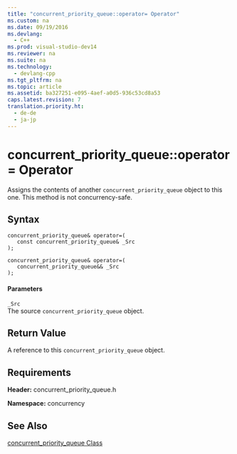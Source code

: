 ```yaml
---
title: "concurrent_priority_queue::operator= Operator"
ms.custom: na
ms.date: 09/19/2016
ms.devlang: 
  - C++
ms.prod: visual-studio-dev14
ms.reviewer: na
ms.suite: na
ms.technology: 
  - devlang-cpp
ms.tgt_pltfrm: na
ms.topic: article
ms.assetid: ba327251-e095-4aef-a0d5-936c53cd8a53
caps.latest.revision: 7
translation.priority.ht: 
  - de-de
  - ja-jp
---
```

# concurrent_priority_queue::operator= Operator
Assigns the contents of another `concurrent_priority_queue` object to this one. This method is not concurrency-safe.  
  
## Syntax  
  
```  
concurrent_priority_queue& operator=(  
   const concurrent_priority_queue& _Src  
);  
  
concurrent_priority_queue& operator=(  
   concurrent_priority_queue&& _Src  
);  
```  
  
#### Parameters  
 `_Src`  
 The source `concurrent_priority_queue` object.  
  
## Return Value  
 A reference to this `concurrent_priority_queue` object.  
  
## Requirements  
 **Header:** concurrent_priority_queue.h  
  
 **Namespace:** concurrency  
  
## See Also  
 [concurrent_priority_queue Class](../vs140/concurrent_priority_queue-Class.md)